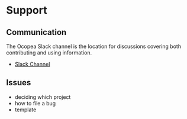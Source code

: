 # Support

## Communication

The Ocopea Slack channel is the location for discussions covering both contributing and using information.

* [Slack Channel](tbd.md)


## Issues

* deciding which project 
* how to file a bug
* template

